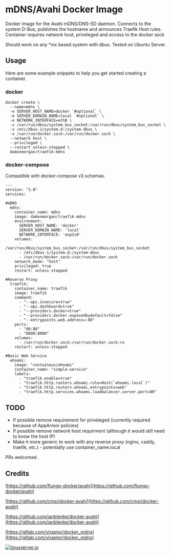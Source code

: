 # mDNS/Avahi Docker Image

Docker image for the Avahi mDNS/DNS-SD daemon. Connects to the system D-Bus, publishes the hostname and announces Traefik Host rules. Container requires network host, priveleged and access to the docker sock

Should work on any *nix based system with dbus. Tested on Ubuntu Server.

## Usage

Here are some example snippets to help you get started creating a container.

### docker

```
docker create \
  --name=mdns \
  -e SERVER_HOST_NAME=docker `#optional` \
  -e SERVER_DOMAIN_NAME=local `#optional` \
  -e NETWORK_INTERFACE=eth0 \
  -v /var/run/dbus/system_bus_socket:/var/run/dbus/system_bus_socket \
  -v /etc/dbus-1/system.d:/system-dbus \
  -v /var/run/docker.sock:/var/run/docker.sock \
  --network host \
  --privileged \
  --restart unless-stopped \
  damonmorgan/traefik-mdns
```


### docker-compose

Compatible with docker-compose v3 schemas.

```
---
version: "3.8"
services:

#mDNS
  mdns:
    container_name: mdns
    image: damonmorgan/traefik-mdns
    environment:
      SERVER_HOST_NAME: 'docker'
      SERVER_DOMAIN_NAME: 'local'
      NETWORK_INTERFACE: 'enp2s0'
    volumes:
      - /var/run/dbus/system_bus_socket:/var/run/dbus/system_bus_socket
      - /etc/dbus-1/system.d:/system-dbus
      - /var/run/docker.sock:/var/run/docker.sock
    network_mode: "host"
    privileged: true
    restart: unless-stopped

#Reverse Proxy
  traefik:
    container_name: traefik
    image: traefik
    command:
      - "--api.insecure=true"
      - "--api.dashboard=true"
      - "--providers.docker=true"
      - "--providers.docker.exposedbydefault=false"
      - "--entrypoints.web.address=:80"
    ports:
      - "80:80"
      - "8080:8080"
    volumes:
      - /var/run/docker.sock:/var/run/docker.sock:ro
    restart: unless-stopped

#Basic Web Service
  whoami:
    image: "containous/whoami"
    container_name: "simple-service"
    labels:
      - "traefik.enable=true"
      - "traefik.http.routers.whoami.rule=Host(`whoami.local`)"
      - "traefik.http.routers.whoami.entrypoints=web"
      - "traefik.http.services.whoami.loadbalancer.server.port=80"
```

## TODO

* If possible remove requirement for priveleged (currently required because of AppArmor policies)
* If possible remove network host requirment (although it would still need to know the host IP)
* Make it more generic to work with any reverse proxy (nginx, caddy, traefik, etc.) - potentially use container_name.local

PRs welcomed.

## Credits
[https://github.com/flungo-docker/avahi](https://github.com/flungo-docker/avahi)

[https://github.com/cmsj/docker-avahi](https://github.com/cmsj/docker-avahi)

[https://github.com/ianblenke/docker-avahi](https://github.com/ianblenke/docker-avahi)

[https://gitlab.com/viraptor/docker_mdns](https://gitlab.com/viraptor/docker_mdns)

[linuxserverurl]: https://linuxserver.io
[![linuxserver.io](https://raw.githubusercontent.com/linuxserver/docker-templates/master/linuxserver.io/img/linuxserver_medium.png)][linuxserverurl]
